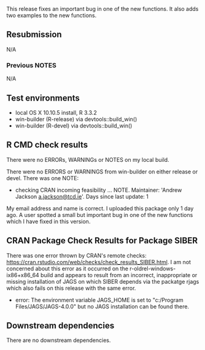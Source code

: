
This release fixes an important bug in one of the new functions. It also adds two examples to the new functions.

## Resubmission
N/A

### Previous NOTES
N/A

## Test environments
* local OS X 10.10.5 install, R 3.3.2
* win-builder (R-release) via devtools::build_win()
* win-builder (R-devel) via devtools::build_win()

## R CMD check results
There were no ERRORs, WARNINGs or NOTES on my local build.

There were no ERRORS or WARNINGS from win-builder on either release or devel. There was one NOTE:
* checking CRAN incoming feasibility ... NOTE. Maintainer: 'Andrew Jackson <a.jackson@tcd.ie>'. Days since last update: 1

My email address and name is correct. I uploaded this package only 1 day ago. A user spotted a small but important bug in one of the new functions which I have fixed in this version.

## CRAN Package Check Results for Package SIBER
There was one error thrown by CRAN's remote checks: https://cran.rstudio.com/web/checks/check_results_SIBER.html. I am not concerned about this error as it occurred on the r-oldrel-windows-ix86+x86_64 build and appears to result from an incorrect, inappropriate or missing installation of JAGS on which SIBER depends via the packatge rjags which also fails on this release with the same error.
+ error: The environment variable JAGS_HOME is set to "c:/Program Files/JAGS/JAGS-4.0.0" but no JAGS installation can be found there.

## Downstream dependencies
There are no downstream dependencies.

